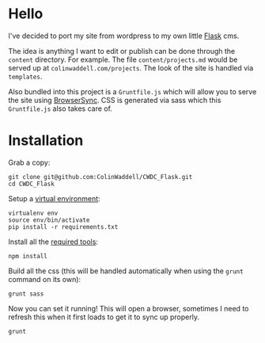 Hello
=====
I've decided to port my site from wordpress to my own little [Flask](http://flask.pocoo.org/) cms.

The idea is anything I want to edit or publish can be done through the ```content``` directory. For example. The file ```content/projects.md``` would be served up at ```colinwaddell.com/projects```. The look of the site is handled via ```templates```.

Also bundled into this project is a ```Gruntfile.js``` which will allow you to serve the site using [BrowserSync](https://www.browsersync.io/). CSS is generated via sass which this ```Gruntfile.js``` also takes care of.

Installation
============
Grab a copy:
```
git clone git@github.com:ColinWaddell/CWDC_Flask.git
cd CWDC_Flask
```

Setup a [virtual environment](http://docs.python-guide.org/en/latest/dev/virtualenvs/#lower-level-virtualenv):
```
virtualenv env
source env/bin/activate
pip install -r requirements.txt
```

Install all the [required tools](https://www.npmjs.com/):
```
npm install
```

Build all the css (this will be handled automatically when using the ```grunt``` command on its own):
```
grunt sass
```

Now you can set it running! This will open a browser, sometimes I need to refresh this when it first loads to get it to sync up properly.
```
grunt
```